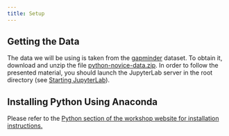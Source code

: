 ```yaml
---
title: Setup
---
```


## Getting the Data

The data we will be using is taken from the [gapminder] dataset.
To obtain it, download and unzip the file
[python-novice-data.zip](files/python-novice-data.zip).
In order to follow the presented material, you should launch the JupyterLab
server in the root directory (see [Starting JupyterLab](episodes/01-run-quit.md#starting-jupyterlab)).

## Installing Python Using Anaconda

Please refer to the [Python section of the workshop website for installation instructions.](https://carpentries.github.io/workshop-template/install_instructions/#python)



[gapminder]: https://en.wikipedia.org/wiki/Gapminder_Foundation




